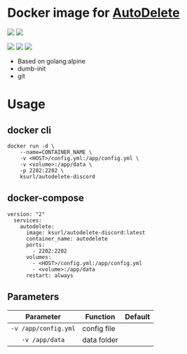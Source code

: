 # Docker image for [AutoDelete](https://github.com/riking/AutoDelete)

[![](https://img.shields.io/badge/Docker%20Hub--blue)](https://hub.docker.com/r/ksurl/autodelete-discord) [![](https://img.shields.io/badge/GitHub%20Container%20Registry--yellow)](https://github.com/users/ksurl/packages/container/package/autodelete-discord)


[![](https://img.shields.io/github/v/tag/ksurl/docker-autodelete-discord?label=image%20version&logo=docker)](https://hub.docker.com/r/ksurl/autodelete-discord) [![](https://img.shields.io/docker/image-size/ksurl/autodelete-discord/latest?color=lightgrey&logo=Docker)]() [![](https://img.shields.io/github/workflow/status/ksurl/docker-autodelete-discord/build?label=build&logo=Docker)](https://github.com/ksurl/docker-autodelete-discord/actions?query=workflow%3Abuild)


* Based on golang:alpine
* dumb-init
* git

# Usage

## docker cli

    docker run -d \
        --name=CONTAINER_NAME \
        -v <HOST>/config.yml:/app/config.yml \
        -v <volume>:/app/data \
        -p 2202:2202 \
        ksurl/autodelete-discord

## docker-compose 

    version: "2"
      services:
        autodelete:
          image: ksurl/autodelete-discord:latest
          container_name: autodelete
          ports:
            - 2202:2202
          volumes:
            - <HOST>/config.yml:/app/config.yml
            - <volume>:/app/data
          restart: always

## Parameters

| Parameter | Function | Default |
| :----: | --- | --- |
| `-v /app/config.yml` | config file | |
| `-v /app/data` | data folder | |
